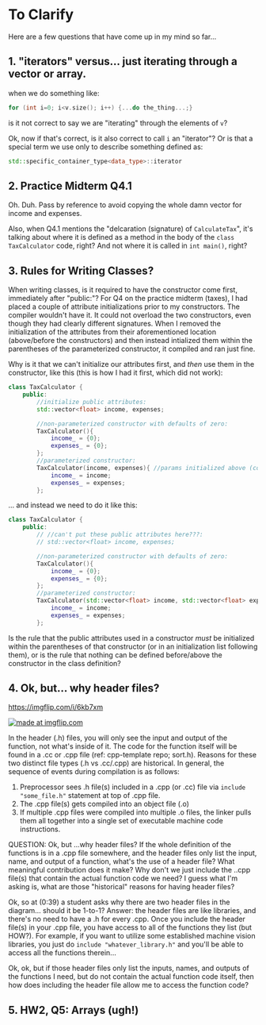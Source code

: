 # To Clarify

Here are a few questions that have come up in my mind so far...

## 1. "iterators" versus... just iterating through a vector or array.

when we do something like:
```cpp
for (int i=0; i<v.size(); i++) {...do the_thing...;}
```
is it not correct to say we are "iterating" through the elements of `v`?

Ok, now if that's correct, is it also correct to call `i` an "iterator"? Or is that a special term we use only to describe something defined as:
```cpp
std::specific_container_type<data_type>::iterator
```
## 2. Practice Midterm Q4.1

<!-- This immediately made me think of that time in lecture when you showed us the example where little Bobby Bruin took two steps to create an object: 

1. initialize to default values
2. copy values from a separate, pre-existing object of the same class.

and we were told that a better way to do this would be to simply call the copy constructor during initialization so the desired values would be used upon initialization instead of having to copy all the values all over again.

... but I'm not really seeing that here. -->

Oh. Duh. Pass by reference to avoid copying the whole damn vector for income and expenses.

Also, when Q4.1 mentions the "delcaration (signature) of `CalculateTax`", it's talking about where it is defined as a method in the body of the `class TaxCalculator` code, right? And not where it is called in `int main()`, right?


## 3. Rules for Writing Classes? 

When writing classes, is it required to have the constructor come first, immediately after "public:"? For Q4 on the practice midterm (taxes), I had placed a couple of attribute initializations prior to my constructors. The compiler wouldn't have it. It could not overload the two constructors, even though they had clearly different signatures. When I removed the initialization of the attributes from their aforementioned location (above/before the constructors) and then instead intialized them within the parentheses of the parameterized constructor, it compiled and ran just fine.

Why is it that we can't initialize our attributes first, and *then* use them in the constructor, like this (this is how I had it first, which did not work):

```cpp
class TaxCalculator {
    public:
        //initialize public attributes:
        std::vector<float> income, expenses;

        //non-parameterized constructor with defaults of zero:
        TaxCalculator(){  
            income_ = {0};
            expenses_ = {0};
        };
        //parameterized constructor:
        TaxCalculator(income, expenses){ //params initialized above (compile error!)
            income_ = income;
            expenses_ = expenses;
        };
```
... and instead we need to do it like this:
```cpp
class TaxCalculator {
    public:
        // //can't put these public attributes here???:
        // std::vector<float> income, expenses;

        //non-parameterized constructor with defaults of zero:
        TaxCalculator(){  
            income_ = {0};
            expenses_ = {0};
        };
        //parameterized constructor:
        TaxCalculator(std::vector<float> income, std::vector<float> expenses){
            income_ = income;
            expenses_ = expenses;
        }; 
```
Is the rule that the public attributes used in a constructor *must* be initialized within the parentheses of that constructor (or in an initialization list following them), or is the rule that nothing can be defined before/above the constructor in the class definition?



## 4. Ok, but... why header files? 
https://imgflip.com/i/6kb7xm

<a href="https://imgflip.com/i/6kb7xm"><img src="https://i.imgflip.com/6kb7xm.jpg" title="made at imgflip.com"/></a><div>

In the header (.h) files, you will only see the input and output of the function, not what's inside of it. The code for the function itself will be found in a .cc or .cpp file (ref: cpp-template repo; sort.h). Reasons for these two distinct file types (.h vs .cc/.cpp) are historical. In general, the sequence of events during compilation is as follows:

1. Preprocessor sees .h file(s) included in a .cpp (or .cc) file via `include "some_file.h"` statement at top of .cpp file.
2. The .cpp file(s) gets compiled into an object file (.o)
3. If multiple .cpp files were compiled into multiple .o files, the linker pulls them all together into a single set of executable machine code instructions.

QUESTION: Ok, but ...why header files? If the whole definition of the functions is in a .cpp file somewhere, and the header files only list the input, name, and output of a function, what's the use of a header file? What meaningful contribution does it make? Why don't we just include the ..cpp file(s) that contain the actual function code we need? I guess what I'm asking is, what are those "historical" reasons for having header files? 

Ok, so at (0:39) a student asks why there are two header files in the diagram... should it be 1-to-1? Answer: the header files are like libraries, and there's no need to have a .h for every .cpp. Once you include the header file(s) in your .cpp file, you have access to all of the functions they list (but HOW?). For example, if you want to utilize some established machine vision libraries, you just do `include "whatever_library.h"` and you'll be able to access all the functions therein...

Ok, ok, but if those header files only list the inputs, names, and outputs of the functions I need, but do not contain the actual function code itself, then how does including the header file allow me to access the function code?

## 5. HW2, Q5: Arrays (ugh!)

<!-- I spent way longer than I'd care to admit on the `ConcatenateArrays()` part of q5 and *still* didn't arrive at a workable solution (whereas the `ConcatenateVectors()` part of q5 was quick and easy). 

I felt like I had a reasonable grasp on arrays (they're just pointers!) and how to handle them, but this question made me realize I don't. Now, note that I *did* have something that worked to concatenate two arrays when implemented in a dummy main() program, without the specified int* type returned from the function. I just could not, for the life of me, make it work with the specified output pointer type... which I kept thinking was odd, since... arrays. are. just. pointers! So, I ended up leaving that function commented out of my .cc file for q5 and taking the loss. -->


